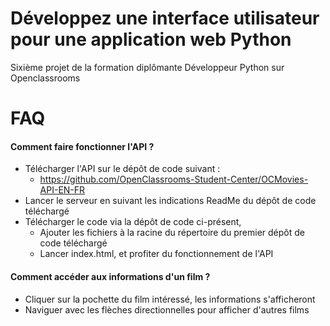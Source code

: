 # Développez une interface utilisateur pour une application web Python
Sixième projet de la formation diplômante Développeur Python sur Openclassrooms
# FAQ
#### Comment faire fonctionner l'API ?
- Télécharger l'API sur le dépôt de code suivant :
  - https://github.com/OpenClassrooms-Student-Center/OCMovies-API-EN-FR
- Lancer le serveur en suivant les indications ReadMe du dépôt de code téléchargé
- Télécharger le code via la dépôt de code ci-présent, 
  - Ajouter les fichiers à la racine du répertoire du premier dépôt de code téléchargé
  - Lancer index.html, et profiter du fonctionnement de l'API
#### Comment accéder aux informations d'un film ?
- Cliquer sur la pochette du film intéressé, les informations s'afficheront
- Naviguer avec les flèches directionnelles pour afficher d'autres films
